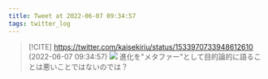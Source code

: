 ```yaml
---
title: Tweet at 2022-06-07 09:34:57
tags: twitter_log
---
```


> [!CITE] https://twitter.com/kaisekiriu/status/1533970733948612610 (2022-06-07 09:34:57)
> ![](https://twitter.com/kaisekiriu/status/1533970733948612610)
> 進化を"メタファー"として目的論的に語ることは悪いことではないのでは？
